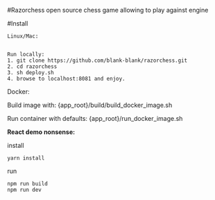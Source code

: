 #Razorchess
open source chess game allowing to play against engine

#Install

```
Linux/Mac: 


Run locally:
1. git clone https://github.com/blank-blank/razorchess.git
2. cd razorchess  
3. sh deploy.sh
4. browse to localhost:8081 and enjoy.

```

Docker:

Build image with:
  {app_root}/build/build_docker_image.sh

Run container with defaults:
  {app_root}/run_docker_image.sh
  


**React demo nonsense:**

install

```
yarn install
```

run
```
npm run build
npm run dev
```

